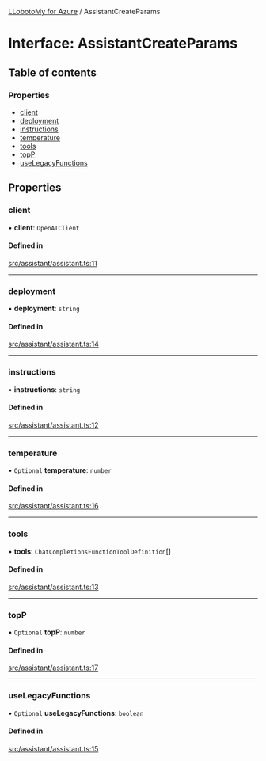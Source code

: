 [LLobotoMy for Azure](../README.md) / AssistantCreateParams

# Interface: AssistantCreateParams

## Table of contents

### Properties

- [client](AssistantCreateParams.md#client)
- [deployment](AssistantCreateParams.md#deployment)
- [instructions](AssistantCreateParams.md#instructions)
- [temperature](AssistantCreateParams.md#temperature)
- [tools](AssistantCreateParams.md#tools)
- [topP](AssistantCreateParams.md#topp)
- [useLegacyFunctions](AssistantCreateParams.md#uselegacyfunctions)

## Properties

### client

• **client**: `OpenAIClient`

#### Defined in

[src/assistant/assistant.ts:11](https://github.com/paztek/llobotomy-azure/blob/e7a9b63/src/assistant/assistant.ts#L11)

___

### deployment

• **deployment**: `string`

#### Defined in

[src/assistant/assistant.ts:14](https://github.com/paztek/llobotomy-azure/blob/e7a9b63/src/assistant/assistant.ts#L14)

___

### instructions

• **instructions**: `string`

#### Defined in

[src/assistant/assistant.ts:12](https://github.com/paztek/llobotomy-azure/blob/e7a9b63/src/assistant/assistant.ts#L12)

___

### temperature

• `Optional` **temperature**: `number`

#### Defined in

[src/assistant/assistant.ts:16](https://github.com/paztek/llobotomy-azure/blob/e7a9b63/src/assistant/assistant.ts#L16)

___

### tools

• **tools**: `ChatCompletionsFunctionToolDefinition`[]

#### Defined in

[src/assistant/assistant.ts:13](https://github.com/paztek/llobotomy-azure/blob/e7a9b63/src/assistant/assistant.ts#L13)

___

### topP

• `Optional` **topP**: `number`

#### Defined in

[src/assistant/assistant.ts:17](https://github.com/paztek/llobotomy-azure/blob/e7a9b63/src/assistant/assistant.ts#L17)

___

### useLegacyFunctions

• `Optional` **useLegacyFunctions**: `boolean`

#### Defined in

[src/assistant/assistant.ts:15](https://github.com/paztek/llobotomy-azure/blob/e7a9b63/src/assistant/assistant.ts#L15)
